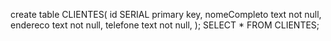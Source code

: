 create table CLIENTES(
    id SERIAL primary key,
    nomeCompleto text not null,
    endereco text not null,
    telefone text not null,
);
SELECT * FROM CLIENTES;
